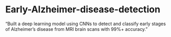 # Early-Alzheimer-disease-detection
“Built a deep learning model using CNNs to detect and classify early stages of Alzheimer’s disease from MRI brain scans with 99%+ accuracy.”
